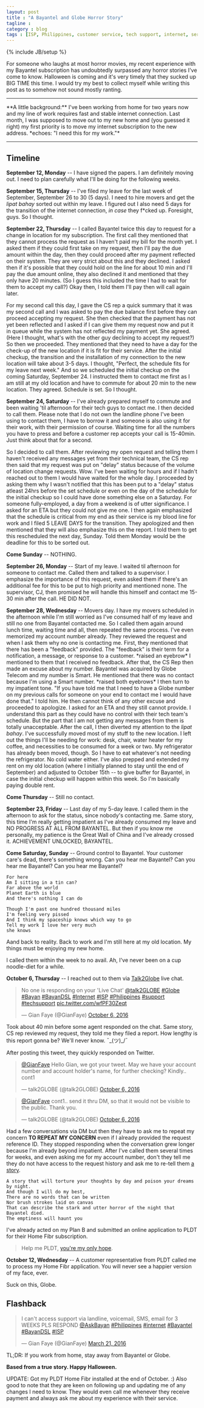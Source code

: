 ```yaml
---
layout: post
title : "A Bayantel and Globe Horror Story"
tagline : 
category : blog
tags : [ISP, Philippines, customer service, tech support, internet, services]
---
```

{% include JB/setup %}

For someone who laughs at most horror movies, my recent experience with my Bayantel subscription has undoubtedly surpassed any horror stories I've come to know. Halloween is coming and it's very timely that they sucked up BIG TIME this time. I would try my best to collect myself while writing this post as to somehow not sound mostly ranting. 

<hr>
**A little background:** I've been working from home for two years now and my line of work requires fast and stable internet connection. Last month, I was supposed to move out to my new home and (you guessed it right) my first priority is to move my internet subscription to the new address. *echoes: "I need this for my work."*
<hr>

## Timeline

**September 12, Monday** -- I have signed the papers. I am definitely moving out. I need to plan carefully what I'll be doing for the following weeks.

**September 15, Thursday** -- I've filed my leave for the last week of September, September 26 to 30 (5 days). I need to hire movers and get the *lipat bahay* sorted out within my leave. I figured out I also need 5 days for the transition of the internet connection, *in case* they f*cked up. Foresight, guys. So I thought.

**September 22, Thursday** -- I called Bayantel twice this day to request for a change in location for my subscription. The first call they mentioned that they cannot process the request as I haven't paid my bill for the month yet. I asked them if they could first take on my request, then I'll pay the due amount within the day, then they could proceed after my payment reflected on their system. They are very strict about this and they declined. I asked then if it's possible that they could hold on the line for about 10 min and I'll pay the due amount online, they also declined it and mentioned that they only have 20 minutes. (So I guess this included the time I had to wait for them to accept my call?) Okay then, I told them I'll pay then will call again later.


For my second call this day, I gave the CS rep a quick summary that it was my second call and I was asked to pay the due balance first before they can proceed accepting my request. She then checked that the payment has not yet been reflected and I asked if I can give them my request now and put it in queue while the system has not reflected my payment yet. She agreed. (Here I thought, what's with the other guy declining to accept my request?)  So then we proceeded. They mentioned that they need to have a day for the check-up of the new location if it is fit for their service. After the initial checkup, the transition and the installation of my connection to the new location will take about 3-5 days. I thought, "Perfect, the schedule fits for my leave next week." And so we scheduled the initial checkup on the coming Saturday, September 24. I instructed them to contact me first as I am still at my old location and have to commute for about 20 min to the new location. They agreed. Schedule is set. So I thought.

**September 24, Saturday** -- I've already prepared myself to commute and been waiting 'til afternoon for their tech guys to contact me. I then decided to call them. Please note that I do not own the landline phone I've been using to contact them, I have to borrow it and someone is also using it for their work, with their permission of course. Waiting time for all the numbers you have to press and before a customer rep accepts your call is 15-40min. Just think about that for a second. 

So I decided to call them. After reviewing my open request and telling them I haven't received any messages yet from their technical team, the CS rep then said that my request was put on "delay" status because of the volume of location change requests. Wow. I've been waiting for hours and if I hadn't reached out to them I would have waited for the whole day. I proceeded by asking them why I wasn't notified that this has been put to a "delay" status atleast 24hrs before the set schedule or even on the day of the schedule for the initial checkup so I could have done something else on a Saturday. For someone fully-employed, a day from a weekend is of utter significance. I asked for an ETA but they could not give me one. I then again emphasized that the schedule is critical from my end as their service is my blood line for work and I filed 5 LEAVE DAYS for the transition. They apologized and then mentioned that they will also emphasize this on the report. I told them to get this rescheduled the next day, Sunday. Told them Monday would be the deadline for this to be sorted out.

**Come Sunday** -- NOTHING.

**September 26, Monday** -- Start of my leave. I waited til afternoon for someone to contact me. Called them and talked to a supervisor. I emphasize the importance of this request, even asked them if there's an additional fee for this to be put to high priority and mentioned none. The supervisor, CJ, then promised he will handle this himself and contact me 15-30 min after the call. HE DID NOT.

**September 28, Wednesday** -- Movers day. I have my movers scheduled in the afternoon while I'm still worried as I've consumed half of my leave and still no one from Bayantel contacted me. So I called them again around lunch time, waiting time and all, then repeated the same process. I've even memorized my account number already. They reviewed the request and when I ask them why no one is contacting me. First, they mentioned that there has been a "feedback" provided. The "feedback" is their term for a notification, a message, or response to a customer. \*raised an eyebrow\* I mentioned to them that I received no feedback. After that, the CS Rep then made an excuse about my number. Bayantel was acquired by Globe Telecom and my number is Smart. He mentioned that there was no contact because I'm using a Smart number. \*raised both eyebrows\* I then turn to my impatient tone. "If you have told me that I need to have a Globe number on my previous calls for someone on your end to contact me I would have done that." I told him. He then cannot think of any other excuse and proceeded to apologize. I asked for an ETA and they still cannot provide. I understand this part as they could have no control with their tech team's schedule. But the part that I am not getting any messages from them is totally unacceptable. After the call, I then diverted my attention to the *lipat bahay*. I've successfully moved most of my stuff to the new location. I left out the things I'll be needing for work: desk, chair, water heater for my coffee, and necessities to be consumed for a week or two. My refrigerator has already been moved, though. So I have to eat whatever's not needing the refrigerator. No cold water either. I've also prepped and extended my rent on my old location (where I initially planned to stay until the end of September) and adjusted to October 15th -- to give buffer for Bayantel, in case the initial checkup will happen within this week. So I'm basically paying double rent.

**Come Thursday** -- Still no contact.

**September 23, Friday** -- Last day of my 5-day leave. I called them in the afternoon to ask for the status, since nobody's contacting me. Same story, this time I'm really getting impatient as I've already consumed my leave and NO PROGRESS AT ALL FROM BAYANTEL. But then if you know me personally, my patience is the Great Wall of China and I've already crossed it. ACHIEVEMENT UNLOCKED, BAYANTEL. 

**Come Saturday, Sunday** -- Ground control to Bayantel. Your customer care's dead, there's something wrong. Can you hear me Bayantel? Can you hear me Bayantel? Can you hear me Bayantel? 

    For here
    Am I sitting in a tin can?
    Far above the world
    Planet Earth is blue
    And there's nothing I can do

    Though I'm past one hundred thousand miles
    I'm feeling very pissed
    And I think my spaceship knows which way to go
    Tell my work I love her very much 
    she knows

Aand back to reality. Back to work and I'm still here at my old location. My things must be enjoying my new home.

I called them within the week to no avail. Ah, I've never been on a cup noodle-diet for a while. 

**October 6, Thursday** -- I reached out to them via [Talk2Globe](http://chat.globe.com.ph/) live chat. 

<blockquote class="twitter-tweet" data-lang="en"><p lang="en" dir="ltr">No one is responding on your &#39;Live Chat&#39; <a href="https://twitter.com/talk2GLOBE">@talk2GLOBE</a> <a href="https://twitter.com/hashtag/Globe?src=hash">#Globe</a> <a href="https://twitter.com/hashtag/Bayan?src=hash">#Bayan</a> <a href="https://twitter.com/hashtag/BayanDSL?src=hash">#BayanDSL</a> <a href="https://twitter.com/hashtag/Internet?src=hash">#Internet</a> <a href="https://twitter.com/hashtag/ISP?src=hash">#ISP</a> <a href="https://twitter.com/hashtag/Philippines?src=hash">#Philippines</a> <a href="https://twitter.com/hashtag/support?src=hash">#support</a> <a href="https://twitter.com/hashtag/techsupport?src=hash">#techsupport</a> <a href="https://t.co/wfPF30Zeqt">pic.twitter.com/wfPF30Zeqt</a></p>&mdash; Gian Faye (@GianFaye) <a href="https://twitter.com/GianFaye/status/783862056416006144">October 6, 2016</a></blockquote>
<script async src="//platform.twitter.com/widgets.js" charset="utf-8"></script>

Took about 40 min before some agent responded on the chat. Same story, CS rep reviewed my request, they told me they filed a report. How lengthy is this report gonna be? We'll never know. ¯\_(ツ)_/¯

After posting this tweet, they quickly responded on Twitter. 

<blockquote class="twitter-tweet" data-lang="en"><p lang="en" dir="ltr"><a href="https://twitter.com/GianFaye">@GianFaye</a> Hello Gian, we got your tweet. May we have your account number and account holder&#39;s name, for further checking? Kindly.. cont1</p>&mdash; talk2GLOBE (@talk2GLOBE) <a href="https://twitter.com/talk2GLOBE/status/783863557859475456">October 6, 2016</a></blockquote>
<script async src="//platform.twitter.com/widgets.js" charset="utf-8"></script>

<blockquote class="twitter-tweet" data-lang="en"><p lang="en" dir="ltr"><a href="https://twitter.com/GianFaye">@GianFaye</a> cont1.. send it thru DM, so that it would not be visible to the public. Thank you.</p>&mdash; talk2GLOBE (@talk2GLOBE) <a href="https://twitter.com/talk2GLOBE/status/783863558702587904">October 6, 2016</a></blockquote>
<script async src="//platform.twitter.com/widgets.js" charset="utf-8"></script>

Had a few conversations via DM but then they have to ask me to repeat my concern **TO REPEAT MY CONCERN** even if I already provided the request reference ID. They stopped responding when the conversation grew longer because I'm already beyond impatient. After I've called them several times for weeks, and even asking me for my account number, don't they tell me they do not have access to the request history and ask me to re-tell them [a story](https://www.youtube.com/watch?v=zh4ERYm6Eyg). 

    A story that will torture your thoughts by day and poison your dreams by night.
    And though I will do my best, 
    There are no words that can be written 
    Nor brush strokes laid on canvas
    That can describe the stark and utter horror of the night that Bayantel died.
    The emptiness will haunt you

I've already acted on my Plan B and submitted an online application to PLDT for their Home Fibr subscription. 

> Help me PLDT, [you're my only hope](https://www.youtube.com/watch?v=5cc_h5Ghuj4).

**October 12, Wednesday** -- A customer representative from PLDT called me to process my Home Fibr application. You will never see a happier version of my face, ever.

Suck on this, Globe.

## Flashback

<blockquote class="twitter-tweet" data-lang="en"><p lang="en" dir="ltr">I can&#39;t access support via landline, voicemail, SMS, email for 3 WEEKS PLS RESPOND <a href="https://twitter.com/AskBayan">@AskBayan</a> <a href="https://twitter.com/hashtag/Philippines?src=hash">#Philippines</a> <a href="https://twitter.com/hashtag/internet?src=hash">#internet</a> <a href="https://twitter.com/hashtag/Bayantel?src=hash">#Bayantel</a> <a href="https://twitter.com/hashtag/BayanDSL?src=hash">#BayanDSL</a> <a href="https://twitter.com/hashtag/ISP?src=hash">#ISP</a></p>&mdash; Gian Faye (@GianFaye) <a href="https://twitter.com/GianFaye/status/711759687251664896">March 21, 2016</a></blockquote>
<script async src="//platform.twitter.com/widgets.js" charset="utf-8"></script>

TL;DR: If you work from home, stay away from Bayantel or Globe. 

**Based from a true story. Happy Halloween.** 

UPDATE: Got my PLDT Home Fibr installed at the end of October. :) Also good to note that they are keen on following up and updating me of any changes I need to know. They would even call me whenever they receive payment and always ask me about my experience with their service.

